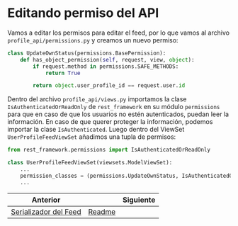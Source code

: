 # Editando permiso del API

Vamos a editar los permisos para editar el feed, por lo que vamos al archivo `profile_api/permissions.py` y creamos un nuevo permiso:

```py
class UpdateOwnStatus(permissions.BasePermission):
    def has_object_permission(self, request, view, object):
        if request.method in permissions.SAFE_METHODS:
            return True

        return object.user_profile_id == request.user.id
```

Dentro del archivo `profile_api/views.py` importamos la clase `IsAuthenticatedOrReadOnly` de `rest_framework` en su módulo `permissions` para que en caso de que los usuarios no estén autenticados, puedan leer la información. En caso de que querer proteger la información, podemos importar la clase `IsAuthenticated`. Luego dentro del ViewSet `UserProfileFeedViewSet` añadimos una tupla de permisos:

```py
from rest_framework.permissions import IsAuthenticatedOrReadOnly

class UserProfileFeedViewSet(viewsets.ModelViewSet):
    ...
    permission_classes = (permissions.UpdateOwnStatus, IsAuthenticatedOrReadOnly)
    ...
```

| Anterior |                        | Siguiente                                   |
| -------- | ---------------------- | ------------------------------------------- |
| [Serializador del Feed](28_Serializador_Feed.md) | [Readme](../README.md) |  |
